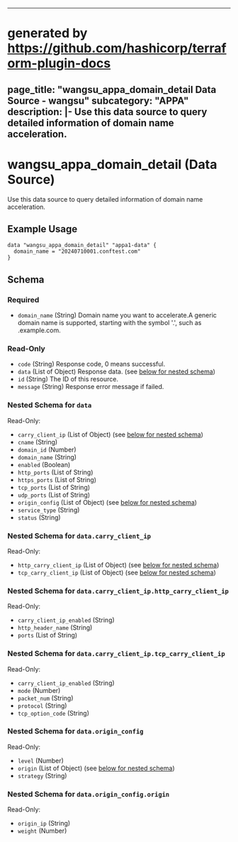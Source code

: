 


---
# generated by https://github.com/hashicorp/terraform-plugin-docs
page_title: "wangsu_appa_domain_detail Data Source - wangsu"
subcategory: "APPA"
description: |-
    Use this data source to query detailed information of domain name acceleration.
---

# wangsu_appa_domain_detail (Data Source)

Use this data source to query detailed information of domain name acceleration.

## Example Usage

```hcl
data "wangsu_appa_domain_detail" "appa1-data" {
  domain_name = "20240710001.conftest.com"
}
```

<!-- schema generated by tfplugindocs -->
## Schema

### Required

- `domain_name` (String) Domain name you want to accelerate.A generic domain name is supported, starting with the symbol '.', such as .example.com.

### Read-Only

- `code` (String) Response code, 0 means successful.
- `data` (List of Object) Response data. (see [below for nested schema](#nestedatt--data))
- `id` (String) The ID of this resource.
- `message` (String) Response error message if failed.

<a id="nestedatt--data"></a>
### Nested Schema for `data`

Read-Only:

- `carry_client_ip` (List of Object) (see [below for nested schema](#nestedobjatt--data--carry_client_ip))
- `cname` (String)
- `domain_id` (Number)
- `domain_name` (String)
- `enabled` (Boolean)
- `http_ports` (List of String)
- `https_ports` (List of String)
- `tcp_ports` (List of String)
- `udp_ports` (List of String)
- `origin_config` (List of Object) (see [below for nested schema](#nestedobjatt--data--origin_config))
- `service_type` (String)
- `status` (String)

<a id="nestedobjatt--data--carry_client_ip"></a>
### Nested Schema for `data.carry_client_ip`

Read-Only:

- `http_carry_client_ip` (List of Object) (see [below for nested schema](#nestedobjatt--data--carry_client_ip--http_carry_client_ip))
- `tcp_carry_client_ip` (List of Object) (see [below for nested schema](#nestedobjatt--data--carry_client_ip--tcp_carry_client_ip))

<a id="nestedobjatt--data--carry_client_ip--http_carry_client_ip"></a>
### Nested Schema for `data.carry_client_ip.http_carry_client_ip`

Read-Only:

- `carry_client_ip_enabled` (String)
- `http_header_name` (String)
- `ports` (List of String)


<a id="nestedobjatt--data--carry_client_ip--tcp_carry_client_ip"></a>
### Nested Schema for `data.carry_client_ip.tcp_carry_client_ip`

Read-Only:

- `carry_client_ip_enabled` (String)
- `mode` (Number)
- `packet_num` (String)
- `protocol` (String)
- `tcp_option_code` (String)



<a id="nestedobjatt--data--origin_config"></a>
### Nested Schema for `data.origin_config`

Read-Only:

- `level` (Number)
- `origin` (List of Object) (see [below for nested schema](#nestedobjatt--data--origin_config--origin))
- `strategy` (String)

<a id="nestedobjatt--data--origin_config--origin"></a>
### Nested Schema for `data.origin_config.origin`

Read-Only:

- `origin_ip` (String)
- `weight` (Number)

